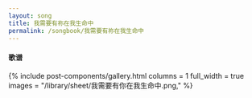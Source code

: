 ```yaml
---
layout: song
title: 我需要有祢在我生命中
permalink: /songbook/我需要有祢在我生命中
---
```


#### 歌谱

{% include post-components/gallery.html
    columns = 1
    full_width = true
    images = "/library/sheet/我需要有你在我生命中.png,"
%}
